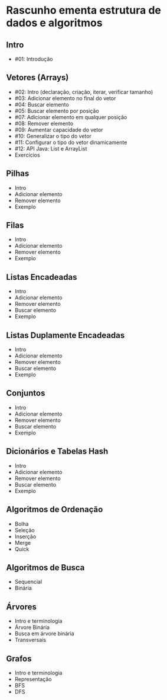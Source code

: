 # Rascunho ementa estrutura de dados e algoritmos

## Intro
* #01: Introdução

## Vetores (Arrays)
* #02: Intro (declaração, criação, iterar, verificar tamanho)
* #03: Adicionar elemento no final do vetor
* #04: Buscar elemento
* #05: Buscar elemento por posição
* #07: Adicionar elemento em qualquer posição
* #08: Remover elemento
* #09: Aumentar capacidade do vetor
* #10: Generalizar o tipo do vetor
* #11: Configurar o tipo do vetor dinamicamente
* #12: API Java: List e ArrayList
* Exercícios

## Pilhas
* Intro
* Adicionar elemento
* Remover elemento
* Exemplo

## Filas
* Intro
* Adicionar elemento
* Remover elemento
* Exemplo

## Listas Encadeadas
* Intro
* Adicionar elemento
* Remover elemento
* Buscar elemento
* Exemplo

## Listas Duplamente Encadeadas
* Intro
* Adicionar elemento
* Remover elemento
* Buscar elemento
* Exemplo

## Conjuntos
* Intro
* Adicionar elemento
* Remover elemento
* Buscar elemento
* Exemplo

## Dicionários e Tabelas Hash
* Intro
* Adicionar elemento
* Remover elemento
* Buscar elemento
* Exemplo

## Algoritmos de Ordenação
* Bolha
* Seleção
* Inserção
* Merge
* Quick

## Algoritmos de Busca
* Sequencial
* Binária

## Árvores
* Intro e terminologia
* Árvore Binária
* Busca em árvore binária
* Transversais

## Grafos
* Intro e terminologia
* Representação
* BFS
* DFS
